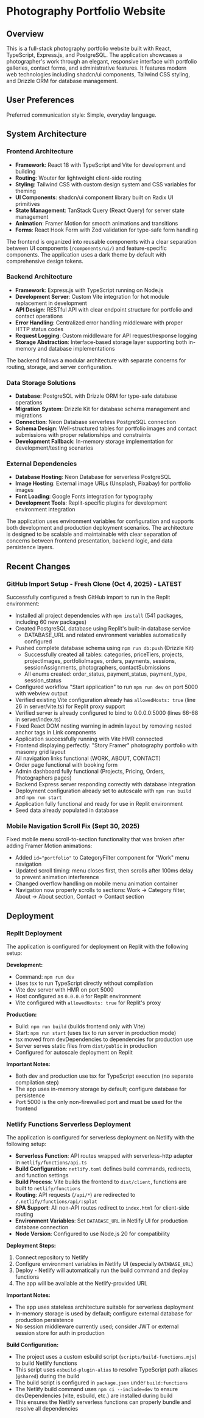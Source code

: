 # Photography Portfolio Website

## Overview

This is a full-stack photography portfolio website built with React, TypeScript, Express.js, and PostgreSQL. The application showcases a photographer's work through an elegant, responsive interface with portfolio galleries, contact forms, and administrative features. It features modern web technologies including shadcn/ui components, Tailwind CSS styling, and Drizzle ORM for database management.

## User Preferences

Preferred communication style: Simple, everyday language.

## System Architecture

### Frontend Architecture
- **Framework**: React 18 with TypeScript and Vite for development and building
- **Routing**: Wouter for lightweight client-side routing
- **Styling**: Tailwind CSS with custom design system and CSS variables for theming
- **UI Components**: shadcn/ui component library built on Radix UI primitives
- **State Management**: TanStack Query (React Query) for server state management
- **Animation**: Framer Motion for smooth animations and transitions
- **Forms**: React Hook Form with Zod validation for type-safe form handling

The frontend is organized into reusable components with a clear separation between UI components (`/components/ui/`) and feature-specific components. The application uses a dark theme by default with comprehensive design tokens.

### Backend Architecture
- **Framework**: Express.js with TypeScript running on Node.js
- **Development Server**: Custom Vite integration for hot module replacement in development
- **API Design**: RESTful API with clear endpoint structure for portfolio and contact operations
- **Error Handling**: Centralized error handling middleware with proper HTTP status codes
- **Request Logging**: Custom middleware for API request/response logging
- **Storage Abstraction**: Interface-based storage layer supporting both in-memory and database implementations

The backend follows a modular architecture with separate concerns for routing, storage, and server configuration.

### Data Storage Solutions
- **Database**: PostgreSQL with Drizzle ORM for type-safe database operations
- **Migration System**: Drizzle Kit for database schema management and migrations
- **Connection**: Neon Database serverless PostgreSQL connection
- **Schema Design**: Well-structured tables for portfolio images and contact submissions with proper relationships and constraints
- **Development Fallback**: In-memory storage implementation for development/testing scenarios

### External Dependencies
- **Database Hosting**: Neon Database for serverless PostgreSQL
- **Image Hosting**: External image URLs (Unsplash, Pixabay) for portfolio images
- **Font Loading**: Google Fonts integration for typography
- **Development Tools**: Replit-specific plugins for development environment integration

The application uses environment variables for configuration and supports both development and production deployment scenarios. The architecture is designed to be scalable and maintainable with clear separation of concerns between frontend presentation, backend logic, and data persistence layers.

## Recent Changes

### GitHub Import Setup - Fresh Clone (Oct 4, 2025) - LATEST
Successfully configured a fresh GitHub import to run in the Replit environment:
- Installed all project dependencies with `npm install` (541 packages, including 60 new packages)
- Created PostgreSQL database using Replit's built-in database service
  - DATABASE_URL and related environment variables automatically configured
- Pushed complete database schema using `npm run db:push` (Drizzle Kit)
  - Successfully created all tables: categories, priceTiers, projects, projectImages, portfolioImages, orders, payments, sessions, sessionAssignments, photographers, contactSubmissions
  - All enums created: order_status, payment_status, payment_type, session_status
- Configured workflow "Start application" to run `npm run dev` on port 5000 with webview output
- Verified existing Vite configuration already has `allowedHosts: true` (line 26 in server/vite.ts) for Replit proxy support
- Verified server is already configured to bind to 0.0.0.0:5000 (lines 66-68 in server/index.ts)
- Fixed React DOM nesting warning in admin layout by removing nested anchor tags in Link components
- Application successfully running with Vite HMR connected
- Frontend displaying perfectly: "Story Framer" photography portfolio with masonry grid layout
- All navigation links functional (WORK, ABOUT, CONTACT)
- Order page functional with booking form
- Admin dashboard fully functional (Projects, Pricing, Orders, Photographers pages)
- Backend Express server responding correctly with database integration
- Deployment configuration already set to autoscale with `npm run build` and `npm run start`
- Application fully functional and ready for use in Replit environment
- Seed data already populated in database

### Mobile Navigation Scroll Fix (Sept 30, 2025)
Fixed mobile menu scroll-to-section functionality that was broken after adding Framer Motion animations:
- Added `id="portfolio"` to CategoryFilter component for "Work" menu navigation
- Updated scroll timing: menu closes first, then scrolls after 100ms delay to prevent animation interference
- Changed overflow handling on mobile menu animation container
- Navigation now properly scrolls to sections: Work → Category filter, About → About section, Contact → Contact section

## Deployment

### Replit Deployment
The application is configured for deployment on Replit with the following setup:

**Development:**
- Command: `npm run dev`
- Uses tsx to run TypeScript directly without compilation
- Vite dev server with HMR on port 5000
- Host configured as `0.0.0.0` for Replit environment
- Vite configured with `allowedHosts: true` for Replit's proxy

**Production:**
- Build: `npm run build` (builds frontend only with Vite)
- Start: `npm run start` (uses tsx to run server in production mode)
- tsx moved from devDependencies to dependencies for production use
- Server serves static files from `dist/public` in production
- Configured for autoscale deployment on Replit

**Important Notes:**
- Both dev and production use tsx for TypeScript execution (no separate compilation step)
- The app uses in-memory storage by default; configure database for persistence
- Port 5000 is the only non-firewalled port and must be used for the frontend

### Netlify Functions Serverless Deployment
The application is configured for serverless deployment on Netlify with the following setup:

- **Serverless Function**: API routes wrapped with serverless-http adapter in `netlify/functions/api.ts`
- **Build Configuration**: `netlify.toml` defines build commands, redirects, and function settings
- **Build Process**: Vite builds the frontend to `dist/client`, functions are built to `netlify/functions`
- **Routing**: API requests (`/api/*`) are redirected to `/.netlify/functions/api/:splat`
- **SPA Support**: All non-API routes redirect to `index.html` for client-side routing
- **Environment Variables**: Set `DATABASE_URL` in Netlify UI for production database connection
- **Node Version**: Configured to use Node.js 20 for compatibility

**Deployment Steps:**
1. Connect repository to Netlify
2. Configure environment variables in Netlify UI (especially `DATABASE_URL`)
3. Deploy - Netlify will automatically run the build command and deploy functions
4. The app will be available at the Netlify-provided URL

**Important Notes:**
- The app uses stateless architecture suitable for serverless deployment
- In-memory storage is used by default; configure external database for production persistence
- No session middleware currently used; consider JWT or external session store for auth in production

**Build Configuration:**
- The project uses a custom esbuild script (`scripts/build-functions.mjs`) to build Netlify functions
- This script uses `esbuild-plugin-alias` to resolve TypeScript path aliases (`@shared`) during the build
- The build script is configured in `package.json` under `build:functions`
- The Netlify build command uses `npm ci --include=dev` to ensure devDependencies (vite, esbuild, etc.) are installed during build
- This ensures the Netlify serverless functions can properly bundle and resolve all dependencies